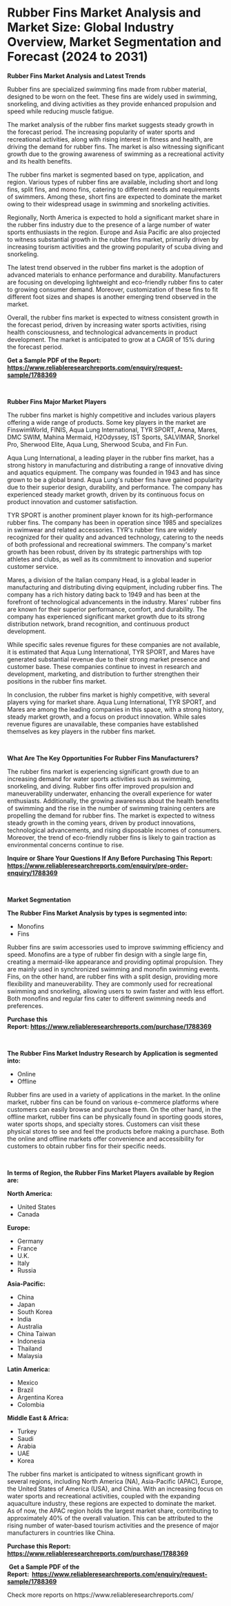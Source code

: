 <p><h1>Rubber Fins Market Analysis and Market Size: Global Industry Overview, Market Segmentation and Forecast (2024 to 2031)</h1></p><p><strong>Rubber Fins Market Analysis and Latest Trends</strong></p>
<p><p>Rubber fins are specialized swimming fins made from rubber material, designed to be worn on the feet. These fins are widely used in swimming, snorkeling, and diving activities as they provide enhanced propulsion and speed while reducing muscle fatigue.</p><p>The market analysis of the rubber fins market suggests steady growth in the forecast period. The increasing popularity of water sports and recreational activities, along with rising interest in fitness and health, are driving the demand for rubber fins. The market is also witnessing significant growth due to the growing awareness of swimming as a recreational activity and its health benefits.</p><p>The rubber fins market is segmented based on type, application, and region. Various types of rubber fins are available, including short and long fins, split fins, and mono fins, catering to different needs and requirements of swimmers. Among these, short fins are expected to dominate the market owing to their widespread usage in swimming and snorkeling activities.</p><p>Regionally, North America is expected to hold a significant market share in the rubber fins industry due to the presence of a large number of water sports enthusiasts in the region. Europe and Asia Pacific are also projected to witness substantial growth in the rubber fins market, primarily driven by increasing tourism activities and the growing popularity of scuba diving and snorkeling.</p><p>The latest trend observed in the rubber fins market is the adoption of advanced materials to enhance performance and durability. Manufacturers are focusing on developing lightweight and eco-friendly rubber fins to cater to growing consumer demand. Moreover, customization of these fins to fit different foot sizes and shapes is another emerging trend observed in the market.</p><p>Overall, the rubber fins market is expected to witness consistent growth in the forecast period, driven by increasing water sports activities, rising health consciousness, and technological advancements in product development. The market is anticipated to grow at a CAGR of 15% during the forecast period.</p></p>
<p><strong>Get a Sample PDF of the Report:&nbsp; <a href="https://www.reliableresearchreports.com/enquiry/request-sample/1788369">https://www.reliableresearchreports.com/enquiry/request-sample/1788369</a></strong></p>
<p>&nbsp;</p>
<p><strong>Rubber Fins Major Market Players</strong></p>
<p><p>The rubber fins market is highly competitive and includes various players offering a wide range of products. Some key players in the market are FinswimWorld, FINIS, Aqua Lung International, TYR SPORT, Arena, Mares, DMC SWIM, Mahina Mermaid, H2Odyssey, IST Sports, SALVIMAR, Snorkel Pro, Sherwood Elite, Aqua Lung, Sherwood Scuba, and Fin Fun.</p><p>Aqua Lung International, a leading player in the rubber fins market, has a strong history in manufacturing and distributing a range of innovative diving and aquatics equipment. The company was founded in 1943 and has since grown to be a global brand. Aqua Lung's rubber fins have gained popularity due to their superior design, durability, and performance. The company has experienced steady market growth, driven by its continuous focus on product innovation and customer satisfaction.</p><p>TYR SPORT is another prominent player known for its high-performance rubber fins. The company has been in operation since 1985 and specializes in swimwear and related accessories. TYR's rubber fins are widely recognized for their quality and advanced technology, catering to the needs of both professional and recreational swimmers. The company's market growth has been robust, driven by its strategic partnerships with top athletes and clubs, as well as its commitment to innovation and superior customer service.</p><p>Mares, a division of the Italian company Head, is a global leader in manufacturing and distributing diving equipment, including rubber fins. The company has a rich history dating back to 1949 and has been at the forefront of technological advancements in the industry. Mares' rubber fins are known for their superior performance, comfort, and durability. The company has experienced significant market growth due to its strong distribution network, brand recognition, and continuous product development.</p><p>While specific sales revenue figures for these companies are not available, it is estimated that Aqua Lung International, TYR SPORT, and Mares have generated substantial revenue due to their strong market presence and customer base. These companies continue to invest in research and development, marketing, and distribution to further strengthen their positions in the rubber fins market.</p><p>In conclusion, the rubber fins market is highly competitive, with several players vying for market share. Aqua Lung International, TYR SPORT, and Mares are among the leading companies in this space, with a strong history, steady market growth, and a focus on product innovation. While sales revenue figures are unavailable, these companies have established themselves as key players in the rubber fins market.</p></p>
<p>&nbsp;</p>
<p><strong>What Are The Key Opportunities For Rubber Fins Manufacturers?</strong></p>
<p><p>The rubber fins market is experiencing significant growth due to an increasing demand for water sports activities such as swimming, snorkeling, and diving. Rubber fins offer improved propulsion and maneuverability underwater, enhancing the overall experience for water enthusiasts. Additionally, the growing awareness about the health benefits of swimming and the rise in the number of swimming training centers are propelling the demand for rubber fins. The market is expected to witness steady growth in the coming years, driven by product innovations, technological advancements, and rising disposable incomes of consumers. Moreover, the trend of eco-friendly rubber fins is likely to gain traction as environmental concerns continue to rise.</p></p>
<p><strong>Inquire or Share Your Questions If Any Before Purchasing This Report: <a href="https://www.reliableresearchreports.com/enquiry/pre-order-enquiry/1788369">https://www.reliableresearchreports.com/enquiry/pre-order-enquiry/1788369</a></strong></p>
<p>&nbsp;</p>
<p><strong>Market Segmentation</strong></p>
<p><strong>The Rubber Fins Market Analysis by types is segmented into:</strong></p>
<p><ul><li>Monofins</li><li>Fins</li></ul></p>
<p><p>Rubber fins are swim accessories used to improve swimming efficiency and speed. Monofins are a type of rubber fin design with a single large fin, creating a mermaid-like appearance and providing optimal propulsion. They are mainly used in synchronized swimming and monofin swimming events. Fins, on the other hand, are rubber fins with a split design, providing more flexibility and maneuverability. They are commonly used for recreational swimming and snorkeling, allowing users to swim faster and with less effort. Both monofins and regular fins cater to different swimming needs and preferences.</p></p>
<p><strong>Purchase this Report:&nbsp;<a href="https://www.reliableresearchreports.com/purchase/1788369">https://www.reliableresearchreports.com/purchase/1788369</a></strong></p>
<p>&nbsp;</p>
<p><strong>The Rubber Fins Market Industry Research by Application is segmented into:</strong></p>
<p><ul><li>Online</li><li>Offline</li></ul></p>
<p><p>Rubber fins are used in a variety of applications in the market. In the online market, rubber fins can be found on various e-commerce platforms where customers can easily browse and purchase them. On the other hand, in the offline market, rubber fins can be physically found in sporting goods stores, water sports shops, and specialty stores. Customers can visit these physical stores to see and feel the products before making a purchase. Both the online and offline markets offer convenience and accessibility for customers to obtain rubber fins for their specific needs.</p></p>
<p>&nbsp;</p>
<p><strong>In terms of Region, the Rubber Fins Market Players available by Region are:</strong></p>
<p>
    <p> <strong> North America: </strong>
        <ul>
            <li>United States</li>
            <li>Canada</li>
        </ul>
        </p> 
    <p> <strong> Europe: </strong>
        <ul>
            <li>Germany</li>
            <li>France</li>
            <li>U.K.</li>
            <li>Italy</li>
            <li>Russia</li>
        </ul>
        </p> 
    <p> <strong> Asia-Pacific: </strong>
        <ul>
            <li>China</li>
            <li>Japan</li>
            <li>South Korea</li>
            <li>India</li>
            <li>Australia</li>
            <li>China Taiwan</li>
            <li>Indonesia</li>
            <li>Thailand</li>
            <li>Malaysia</li>
        </ul>
        </p> 
    <p> <strong> Latin America: </strong>
        <ul>
            <li>Mexico</li>
            <li>Brazil</li>
            <li>Argentina Korea</li>
            <li>Colombia</li>
        </ul>
        </p> 
    <p> <strong> Middle East & Africa: </strong>
        <ul>
            <li>Turkey</li>
            <li>Saudi</li>
            <li>Arabia</li>
            <li>UAE</li>
            <li>Korea</li>
        </ul>
    </p>
    </p>
<p><p>The rubber fins market is anticipated to witness significant growth in several regions, including North America (NA), Asia-Pacific (APAC), Europe, the United States of America (USA), and China. With an increasing focus on water sports and recreational activities, coupled with the expanding aquaculture industry, these regions are expected to dominate the market. As of now, the APAC region holds the largest market share, contributing to approximately 40% of the overall valuation. This can be attributed to the rising number of water-based tourism activities and the presence of major manufacturers in countries like China.</p></p>
<p><strong>Purchase this Report: <a href="https://www.reliableresearchreports.com/purchase/1788369">https://www.reliableresearchreports.com/purchase/1788369</a></strong></p>
<p>&nbsp;<strong>Get a Sample PDF of the Report:&nbsp;&nbsp;<a href="https://www.reliableresearchreports.com/enquiry/request-sample/1788369">https://www.reliableresearchreports.com/enquiry/request-sample/1788369</a></strong></p>
<p><strong></strong></p>
<p>Check more reports on https://www.reliableresearchreports.com/</p>